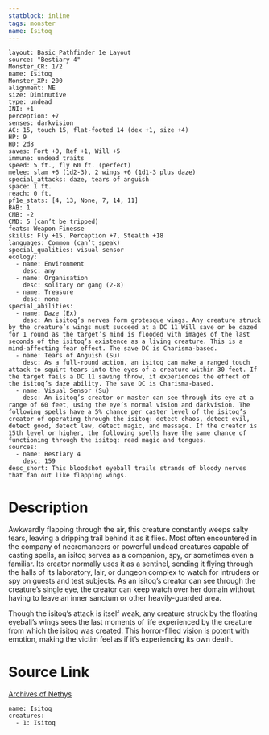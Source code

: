 ```yaml
---
statblock: inline
tags: monster
name: Isitoq
---
```

```statblock
layout: Basic Pathfinder 1e Layout
source: "Bestiary 4"
Monster_CR: 1/2
name: Isitoq
Monster_XP: 200
alignment: NE
size: Diminutive
type: undead
INI: +1
perception: +7
senses: darkvision
AC: 15, touch 15, flat-footed 14 (dex +1, size +4)
HP: 9
HD: 2d8
saves: Fort +0, Ref +1, Will +5
immune: undead traits
speed: 5 ft., fly 60 ft. (perfect)
melee: slam +6 (1d2-3), 2 wings +6 (1d1-3 plus daze)
special_attacks: daze, tears of anguish
space: 1 ft.
reach: 0 ft.
pf1e_stats: [4, 13, None, 7, 14, 11]
BAB: 1
CMB: -2
CMD: 5 (can’t be tripped)
feats: Weapon Finesse
skills: Fly +15, Perception +7, Stealth +18
languages: Common (can’t speak)
special_qualities: visual sensor
ecology:
  - name: Environment
    desc: any
  - name: Organisation
    desc: solitary or gang (2-8)
  - name: Treasure
    desc: none
special_abilities:
  - name: Daze (Ex)
    desc: An isitoq’s nerves form grotesque wings. Any creature struck by the creature’s wings must succeed at a DC 11 Will save or be dazed for 1 round as the target’s mind is flooded with images of the last seconds of the isitoq’s existence as a living creature. This is a mind-affecting fear effect. The save DC is Charisma-based.
  - name: Tears of Anguish (Su)
    desc: As a full-round action, an isitoq can make a ranged touch attack to squirt tears into the eyes of a creature within 30 feet. If the target fails a DC 11 saving throw, it experiences the effect of the isitoq’s daze ability. The save DC is Charisma-based.
  - name: Visual Sensor (Su)
    desc: An isitoq’s creator or master can see through its eye at a range of 60 feet, using the eye’s normal vision and darkvision. The following spells have a 5% chance per caster level of the isitoq’s creator of operating through the isitoq: detect chaos, detect evil, detect good, detect law, detect magic, and message. If the creator is 15th level or higher, the following spells have the same chance of functioning through the isitoq: read magic and tongues.
sources:
  - name: Bestiary 4
    desc: 159
desc_short: This bloodshot eyeball trails strands of bloody nerves that fan out like flapping wings.
```
# Description
Awkwardly flapping through the air, this creature constantly weeps salty tears, leaving a dripping trail behind it as it flies. Most often encountered in the company of necromancers or powerful undead creatures capable of casting spells, an isitoq serves as a companion, spy, or sometimes even a familiar. Its creator normally uses it as a sentinel, sending it flying through the halls of its laboratory, lair, or dungeon complex to watch for intruders or spy on guests and test subjects. As an isitoq’s creator can see through the creature’s single eye, the creator can keep watch over her domain without having to leave an inner sanctum or other heavily-guarded area.

Though the isitoq’s attack is itself weak, any creature struck by the floating eyeball’s wings sees the last moments of life experienced by the creature from which the isitoq was created. This horror-filled vision is potent with emotion, making the victim feel as if it’s experiencing its own death.
# Source Link
[Archives of Nethys](https://aonprd.com/MonsterDisplay.aspx?ItemName=Isitoq)
```encounter-table
name: Isitoq
creatures:
  - 1: Isitoq
```
